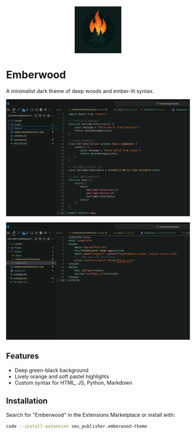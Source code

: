 <p align="center">
  <img src="images/icon.png" width="128" alt="Emberwood Icon">
</p>

# Emberwood

A minimalist dark theme of deep woods and ember-lit syntax.

![emberwood-theme](images/screenshot1.png)

![emberwood-theme](images/screenshot2.png)

## Features

- Deep green-black background
- Lively orange and soft pastel highlights
- Custom syntax for HTML, JS, Python, Markdown

## Installation

Search for "Emberwood" in the Extensions Marketplace or install with:

```bash
code --install-extension seu_publisher.emberwood-theme
```
